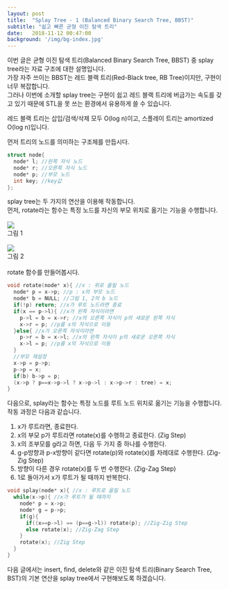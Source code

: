 ```yaml
---
layout: post
title:  "Splay Tree - 1 (Balanced Binary Search Tree, BBST)"
subtitle: "쉽고 빠른 균형 이진 탐색 트리"
date:   2018-11-12 00:47:00
background: '/img/bg-index.jpg'
---
```


이번 글은 균형 이진 탐색 트리(Balanced Binary Search Tree, BBST) 중 splay tree라는 자료 구조에 대한 설명입니다.<br>
가장 자주 쓰이는 BBST는 레드 블랙 트리(Red-Black tree, RB Tree)이지만, 구현이 너무 복잡합니다.<br>
그러나 이번에 소개할 splay tree는 구현이 쉽고 레드 블랙 트리에 버금가는 속도를 갖고 있기 때문에 STL을 못 쓰는 환경에서 유용하게 쓸 수 있습니다.<br>

레드 블랙 트리는 삽입/검색/삭제 모두 O(log n)이고, 스플레이 트리는 amortized O(log n)입니다.

먼저 트리의 노드를 의미하는 구조체를 만듭시다.
```cpp
struct node{
  node* l; //왼쪽 자식 노드
  node* r; //오른쪽 자식 노드
  node* p; //부모 노드
  int key; //key값
};
```

splay tree는 두 가지의 연산을 이용해 작동합니다.<br>
먼저, rotate라는 함수는 특정 노드를 자신의 부모 위치로 옮기는 기능을 수행합니다.<br><br>
<img src = "https://i.imgur.com/35c0G8k.png"><br>그림 1<br><br>
<img src = "https://i.imgur.com/9OHbrUr.png"><br>그림 2<br><br>
rotate 함수를 만들어봅시다.<br>
```cpp
void rotate(node* x){ //x : 위로 올릴 노드
  node* p = x->p; //p : x의 부모 노드
  node* b = NULL; //그림 1, 2의 b 노드
  if(!p) return; //x가 루트 노드라면 종료
  if(x == p->l){ //x가 왼쪽 자식이라면
    p->l = b = x->r; //x의 오른쪽 자식이 p의 새로운 왼쪽 자식
    x->r = p; //p를 x의 자식으로 이동
  }else{ //x가 오른쪽 자식이라면
    p->r = b = x->l; //x의 왼쪽 자식이 p의 새로운 오른쪽 자식
    x->l = p; //p를 x의 자식으로 이동
  }
  //부모 재설정
  x->p = p->p;
  p->p = x;
  if(b) b->p = p;
  (x->p ? p==x->p->l ? x->p->l : x->p->r : tree) = x;
}
```

다음으로, splay라는 함수는 특정 노드를 루트 노드 위치로 옮기는 기능을 수행합니다. 작동 과정은 다음과 같습니다.
1. x가 루트라면, 종료한다.
2. x의 부모 p가 루트라면 rotate(x)를 수행하고 종료한다. (Zig Step)
3. x의 조부모를 g라고 하면, 다음 두 가지 중 하나를 수행한다.
  1. g-p방향과 p-x방향이 같다면 rotate(p)와 rotate(x)를 차례대로 수행한다. (Zig-Zig Step)
  2. 방향이 다른 경우 rotate(x)를 두 번 수행한다. (Zig-Zag Step)
4. 1로 돌아가서 x가 루트가 될 때까지 반복한다.

```cpp
void splay(node* x){ //x : 루트로 올릴 노드
  while(x->p){ //x가 루트가 될 때까지
    node* p = x->p;
    node* g = p->p;
    if(g){
      if((x==p->l) == (p==g->l)) rotate(p); //Zig-Zig Step
      else rotate(x); //Zig-Zag Step
    }
    rotate(x); //Zig Step
  }
}
```

다음 글에서는 insert, find, delete와 같은 이진 탐색 트리(Binary Search Tree, BST)의 기본 연산을 splay tree에서 구현해보도록 하겠습니다.
